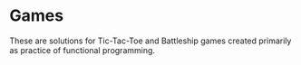 # Games

These are solutions for Tic-Tac-Toe and Battleship games created primarily as practice of functional programming.
